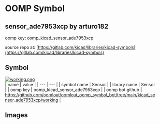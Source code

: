 # OOMP Symbol  
## sensor_ade7953xcp  by arturo182  
  
oomp key: oomp_kicad_sensor_ade7953xcp  
  
source repo at: [https://gitlab.com/kicad/libraries/kicad-symbols](https://gitlab.com/kicad/libraries/kicad-symbols)  
## Symbol  
  
[![working.png](working_600.png)](working.png)  
| name | value | 
| --- | --- | 
| symbol name | Sensor | 
| library name | Sensor | 
| oomp key | oomp_kicad_sensor_ade7953xcp | 
| oomp bot github | https://github.com/oomlout/oomlout_oomp_symbol_bot/tree/main/kicad_sensor_ade7953xcp/working | 
## Images  
